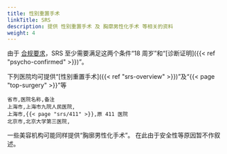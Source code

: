 ```yaml
---
title: 性别重置手术
linkTitle: SRS
description: 提供 性别重置手术 及 胸廓男性化手术 等相关的资料
weight: 4
---
```


由于 [合规要求](https://mtf.wiki/zh-cn/docs/psyco/icd11/)，SRS 至少需要满足这两个条件“18 周岁”和“[诊断证明]({{< ref "psycho-confirmed" >}})”。

下列医院均可提供“[性别重置手术]({{< ref "srs-overview" >}})”及“{{< page "top-surgery" >}}”等

```csv
省市,医院名称,备注
上海市,上海市九院人民医院,
上海市,{{< page "srs/411" >}},原 411 医院
北京市,北京大学第三医院,
```

一些美容机构可能同样提供“胸廓男性化手术”。
在此由于安全性等原因暂不作叙述。
